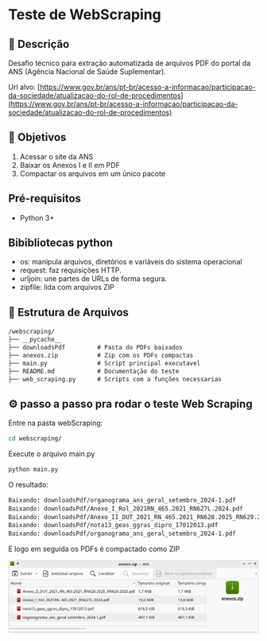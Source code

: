 
# Teste de WebScraping

## 📝 Descrição
Desafio técnico para extração automatizada de arquivos PDF do portal da ANS (Agência Nacional de Saúde Suplementar).

Url alvo: [https://www.gov.br/ans/pt-br/acesso-a-informacao/participacao-da-sociedade/atualizacao-do-rol-de-procedimentos](https://www.gov.br/ans/pt-br/acesso-a-informacao/participacao-da-sociedade/atualizacao-do-rol-de-procedimentos)


## 🎯 Objetivos
1. Acessar o site da ANS
2. Baixar os Anexos I e II em PDF
3. Compactar os arquivos em um único pacote


## Pré-requisitos
- Python 3+

## Bibibliotecas python

- os: manipula arquivos, diretórios e variáveis do sistema operacional
- request: faz requisições HTTP.
- urljoin: une partes de URLs de forma segura.
- zipfile: lida com arquivos ZIP

## 📂 Estrutura de Arquivos
```plaintext
/webscraping/
├── __pycache__          
├── downloadsPdf         # Pasta do PDFs baixados
├── anexos.zip           # Zip com os PDFs compactas
├── main.py              # Script principal executavel
├── README.md            # Documentação do teste
├── web_scraping.py      # Scripts com a funções necessarias
```

## ⚙ passo a passo pra rodar o teste Web Scraping

Entre na pasta webScraping:

```bash
cd webscraping/
```

Execute o arquivo main.py

```bash
python main.py
```

O resultado:

```bash
Baixando: downloadsPdf/organograma_ans_geral_setembro_2024-1.pdf
Baixando: downloadsPdf/Anexo_I_Rol_2021RN_465.2021_RN627L.2024.pdf
Baixando: downloadsPdf/Anexo_II_DUT_2021_RN_465.2021_RN628.2025_RN629.2025.pdf
Baixando: downloadsPdf/nota13_geas_ggras_dipro_17012013.pdf
Baixando: downloadsPdf/organograma_ans_geral_setembro_2024-1.pdf
```

E logo em seguida os PDFs é compactado como ZIP

<p>
  <img src="../asserts/imagem_zip.png" width="600">
</p>
